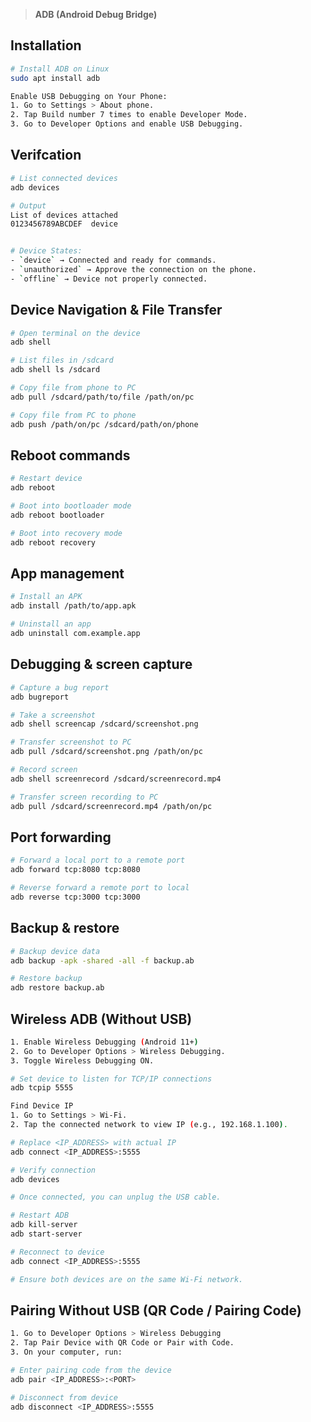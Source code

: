 > **ADB (Android Debug Bridge)**

## Installation

```bash
# Install ADB on Linux
sudo apt install adb

Enable USB Debugging on Your Phone:
1. Go to Settings > About phone.
2. Tap Build number 7 times to enable Developer Mode.
3. Go to Developer Options and enable USB Debugging.
```

## Verifcation

```bash
# List connected devices
adb devices

# Output
List of devices attached
0123456789ABCDEF  device


# Device States:
- `device` → Connected and ready for commands.
- `unauthorized` → Approve the connection on the phone.
- `offline` → Device not properly connected.
```

## Device Navigation & File Transfer

```bash
# Open terminal on the device
adb shell

# List files in /sdcard
adb shell ls /sdcard

# Copy file from phone to PC
adb pull /sdcard/path/to/file /path/on/pc

# Copy file from PC to phone
adb push /path/on/pc /sdcard/path/on/phone
```

## Reboot commands

```bash
# Restart device
adb reboot

# Boot into bootloader mode
adb reboot bootloader

# Boot into recovery mode
adb reboot recovery
```

## App management

```bash
# Install an APK
adb install /path/to/app.apk

# Uninstall an app
adb uninstall com.example.app
```

## Debugging & screen capture

```bash
# Capture a bug report
adb bugreport

# Take a screenshot
adb shell screencap /sdcard/screenshot.png

# Transfer screenshot to PC
adb pull /sdcard/screenshot.png /path/on/pc

# Record screen
adb shell screenrecord /sdcard/screenrecord.mp4

# Transfer screen recording to PC
adb pull /sdcard/screenrecord.mp4 /path/on/pc
```

## Port forwarding

```bash
# Forward a local port to a remote port
adb forward tcp:8080 tcp:8080

# Reverse forward a remote port to local
adb reverse tcp:3000 tcp:3000
```

## Backup & restore

```bash
# Backup device data
adb backup -apk -shared -all -f backup.ab

# Restore backup
adb restore backup.ab
```

## Wireless ADB (Without USB)

```bash
1. Enable Wireless Debugging (Android 11+)
2. Go to Developer Options > Wireless Debugging.
3. Toggle Wireless Debugging ON.

# Set device to listen for TCP/IP connections
adb tcpip 5555

Find Device IP
1. Go to Settings > Wi-Fi.
2. Tap the connected network to view IP (e.g., 192.168.1.100).

# Replace <IP_ADDRESS> with actual IP
adb connect <IP_ADDRESS>:5555

# Verify connection
adb devices

# Once connected, you can unplug the USB cable.

# Restart ADB
adb kill-server
adb start-server

# Reconnect to device
adb connect <IP_ADDRESS>:5555

# Ensure both devices are on the same Wi-Fi network.
```

## Pairing Without USB (QR Code / Pairing Code)

```bash
1. Go to Developer Options > Wireless Debugging
2. Tap Pair Device with QR Code or Pair with Code.
3. On your computer, run:

# Enter pairing code from the device
adb pair <IP_ADDRESS>:<PORT>

# Disconnect from device
adb disconnect <IP_ADDRESS>:5555
```
